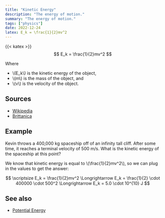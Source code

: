 ```yaml
---
title: "Kinetic Energy"
description: "The energy of motion."
summary: "The energy of motion."
tags: ["physics"]
date: 2022-12-24
latex: E_k = \frac{1}{2}mv^2
---
```


{{< katex >}}
$$ E_k = \frac{1}{2}mv^2 $$

Where
* \\(E_k\\) is the kinetic energy of the object,
* \\(m\\) is the mass of the object, and
* \\(v\\) is the velocity of the object.

## Sources
- [Wikipedia](https://en.wikipedia.org/wiki/Kinetic_energy)
- [Brittanica](https://www.britannica.com/science/kinetic-energy)

## Example
Kevin throws a 400,000 kg spaceship off of an infinity tall cliff. After some time, it reaches a terminal velocity of 500 m/s. What is the kinetic energy of the spaceship at this point?

We know that kinetic energy is equal to \\(\frac{1}{2}mv^2\\), so we can plug in the values to get the answer:

$$ \scriptsize E_k = \frac{1}{2}mv^2 \Longrightarrow E_k = \frac{1}{2} \cdot 400000 \cdot 500^2 \Longrightarrow E_k = 5.0 \cdot 10^{10} J $$


## See also
- [Potential Energy](/formulas/gravitational-potential-energy/)
